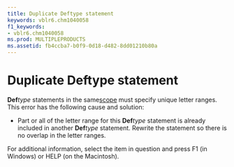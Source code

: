 ```yaml
---
title: Duplicate Deftype statement
keywords: vblr6.chm1040058
f1_keywords:
- vblr6.chm1040058
ms.prod: MULTIPLEPRODUCTS
ms.assetid: fb4ccba7-b0f9-0d18-d482-8dd01210b80a
---
```



# Duplicate Deftype statement

 **Def**_type_ statements in the same[scope](vbe-glossary.md) must specify unique letter ranges. This error has the following cause and solution:



- Part or all of the letter range for this  **Def**_type_ statement is already included in another **Def**_type_ statement. Rewrite the statement so there is no overlap in the letter ranges.
    

For additional information, select the item in question and press F1 (in Windows) or HELP (on the Macintosh).

